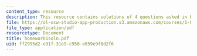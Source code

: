 ```yaml
---
content_type: resource
description: This resource contains solutions of 4 questions asked in Homework 1.
file: https://ol-ocw-studio-app-production.s3.amazonaws.com/courses/1-85-water-and-wastewater-treatment-engineering-spring-2006/ff2995d2e91f31e9c950e659e9f0d2f6_homework1soln.pdf
file_type: application/pdf
resourcetype: Document
title: homework1soln.pdf
uid: ff2995d2-e91f-31e9-c950-e659e9f0d2f6
---
```

